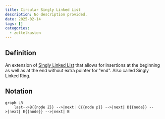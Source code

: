 ```yaml
---
title: Circular Singly Linked List
description: No description provided.
date: 2025-02-14
tags: []
categories:
  - zettelkasten
---
```


## Definition

An extension of [Singly Linked List](Singly%20Linked%20List.md) that allows for insertions at the beginning as well as at the end without extra pointer for "end". Also called Singly Linked Ring.

## Notation

```mermaid
graph LR
    last-->B{{node Z}} -->|next| C{{node p}} -->|next| D{{node}} -->|next| E{{node}} -->|next| B
```
